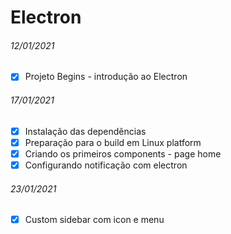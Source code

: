 # Electron

###### 12/01/2021

- [x] Projeto Begins - introdução ao Electron

###### 17/01/2021

- [x] Instalação das dependências
- [x] Preparação para o build em Linux platform
- [x] Criando os primeiros components - page home
- [x] Configurando notificação com electron

###### 23/01/2021

- [x] Custom sidebar com icon e menu
